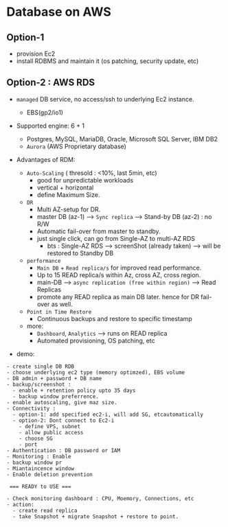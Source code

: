 # Database on AWS
## Option-1 
- provision Ec2
- install RDBMS and maintain it (os patching, security update, etc)

## Option-2 : AWS RDS
- `managed` DB service, no access/ssh to underlying Ec2 instance.
  - EBS(gp2/io1)
- Supported engine: 6 + 1 
  - Postgres, MySQL, MariaDB, Oracle, Microsoft SQL Server, IBM DB2
  - `Aurora` (AWS Proprietary database)
- Advantages of RDM:
  - `Auto-Scaling` ( thresold : <10%, last 5min, etc)
    - good for unpredictable workloads
    - vertical + horizontal
    - define Maximum Size.
  - `DR`
    - Multi AZ-setup for DR.
    - master DB (az-1) --> `Sync replica` --> Stand-by DB (az-2) : no R/W
    - Automatic fail-over from master to standby.
    - just single click, can go from Single-AZ to multi-AZ RDS
      - bts : Single-AZ RDS --> screenShot (already taken) --> will be restored to Standby DB
  - `performance` 
    - `Main DB` + `Read replica/s` for improved read performance.
    - Up to 15 READ replica/s within Az, cross AZ, cross region.
    - main-DB --> `async replication (free within region)` --> Read Replicas
    - promote any READ replica as main DB later. hence for DR fail-over as well.
  - `Point in Time Restore`
    - Continuous backups and restore to specific timestamp
  - more:
    - `Dashboard`, `Analytics`  --> runs on READ replica
    - Automated provisioning, OS patching, etc

- demo:
```
- create single DB RDB
- choose underlying ec2 type (memory optimzed), EBS volume
- DB admin + password + DB name
- backup/screenshot : 
  - enable + retention policy upto 35 days
  - backup window preferrence.
- enable autoscaling, give maz size.
- Connectivity : 
  - option-1: add specified ec2-i, will add SG, etcautomatically
  - option-2: Dont connect to Ec2-i
    - define VPS, subnet
    - allow public access
    - choose SG
    - port 
- Authentication : DB password or IAM
- Monitoring : Enable
- backup window pr
- Miantaincence window
- Enable deletion prevention 

 === READY to USE ===
 
- Check monitoring dashboard : CPU, Moemory, Connections, etc
- action:
  - create read replica
  - take Snapshot + migrate Snapshot + restore to point.
 
```